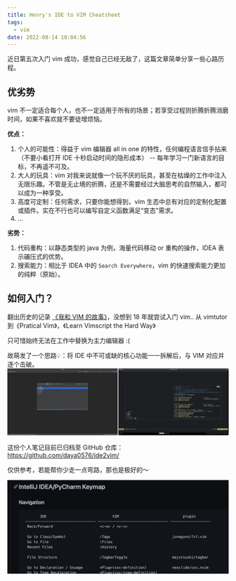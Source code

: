 ```yaml
---
title: Henry's IDE to VIM Cheatsheet
tags:
  - vim
date: 2022-08-14 18:04:56
---
```



近日第五次入门 vim 成功，感觉自己已经无敌了，这篇文章简单分享一些心路历程。

<!--more-->

## 优劣势

vim 不一定适合每个人，也不一定适用于所有的场景；若享受过程则折腾折腾消磨时间，如果不喜欢就不要徒增烦恼。

**优点：**
1. 个人的可能性：得益于 vim 编辑器 all in one 的特性，任何编程语言信手拈来（不要小看打开 IDE 十秒启动时间的隐形成本） -- 每年学习一门新语言的目标，不再遥不可及。
2. 大人的玩具：vim 对我来说就像一个玩不厌的玩具，甚至在枯燥的工作中注入无限乐趣。不管是无止境的折腾，还是不需要经过大脑思考的自然输入，都可以成为一种享受。
3. 高度可定制：任何需求，只要你能想得到，vim 生态中总有对应的定制化配置或插件。实在不行也可以编写自定义函数满足“变态”需求。
4. ...

**劣势：**
1. 代码重构：以静态类型的 java 为例，海量代码移动 or 重构的操作，IDEA 表示碾压式的优势。
2. 搜索能力：相比于 IDEA 中的 `Search Everywhere`，vim 的快速搜索能力更加的纯粹（原始）。


## 如何入门？

翻出历史的记录 [《我和 VIM 的故事》](/blog/20180223/vim-tour/)，没想到 18 年就尝试入门 vim.. 从 vimtutor 到《Pratical Vim》，《Learn Vimscript the Hard Way》

只可惜始终无法在工作中替换为主力编辑器 :( 

故萌发了一个思路💡：将 IDE 中不可或缺的核心功能一一拆解后，与 VIM 对应并逐个击破。
![](../images/blog/2021-09-04-jvm-note/16604593475936.jpg)

这份个人笔记目前已归档至 GitHub 仓库：https://github.com/daya0576/ide2vim/ 

仅供参考，若能帮你少走一点弯路，那也是极好的～

![](../images/blog/2021-09-04-jvm-note/16604709994758.jpg)

